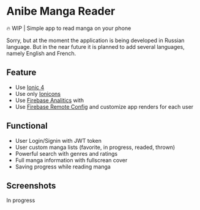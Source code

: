 # Anibe Manga Reader
:fire: WIP | Simple app to read manga on your phone

Sorry, but at the moment the application is being developed in Russian language. But in the near future it is planned to add several languages, namely English and French.

## Feature

* Use [Ionic 4](https://ionicframework.com/)
* Use only [Ionicons](https://ionicons.com/)
* Use [Firebase Analitics](https://firebase.google.com/products/analytics/) with 
* Use [Firebase Remote Config](https://firebase.google.com/products/remote-config/) and customize app renders for each user

## Functional

* User Login/Signin with JWT token
* User custom manga lists (favorite, in progress, readed, thrown)
* Powerful search with genres and ratings
* Full manga information with fullscrean cover
* Saving progress while reading manga

## Screenshots

In progress
